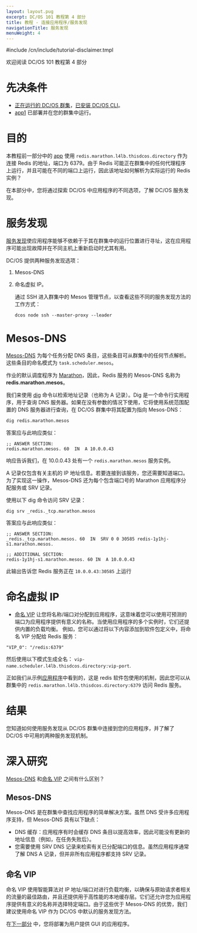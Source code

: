 ```yaml
---
layout: layout.pug
excerpt: DC/OS 101 教程第 4 部分
title: 教程 - 连接应用程序/服务发现
navigationTitle: 服务发现
menuWeight: 4
---
```


#include /cn/include/tutorial-disclaimer.tmpl

欢迎阅读 DC/OS 101 教程第 4 部分


# 先决条件
* [正在运行的 DC/OS 群集](/mesosphere/dcos/cn/1.12/tutorials/dcos-101/cli/)，[已安装 DC/OS CLI](/mesosphere/dcos/cn/1.12/tutorials/dcos-101/cli/)。
* [app1](/mesosphere/dcos/cn/1.12/tutorials/dcos-101/app1/) 已部署并在您的群集中运行。


# 目的
本教程前一部分中的 [app](https://raw.githubusercontent.com/joerg84/dcos-101/master/app1/app1.py) 使用 `redis.marathon.l4lb.thisdcos.directory` 作为连接 Redis 的地址，端口为 6379。由于 Redis 可能正在群集中的任何代理程序上运行，并且可能在不同的端口上运行，因此该地址如何解析为实际运行的 Redis 实例？

在本部分中，您将通过探索 DC/OS 中应用程序的不同选项，了解 DC/OS 服务发现。

# 服务发现
 [服务发现](/mesosphere/dcos/cn/1.12/networking/)使应用程序能够不依赖于于其在群集中的运行位置进行寻址，这在应用程序可能出现故障并在不同主机上重新启动时尤其有用。

 DC/OS 提供两种服务发现选项：

 1. Mesos-DNS
 1. 命名虚拟 IP。


    通过 SSH 进入群集中的 Mesos 管理节点，以查看这些不同的服务发现方法的工作方式：

    ```
    dcos node ssh --master-proxy --leader
    ```

# Mesos-DNS

 [Mesos-DNS](/mesosphere/dcos/cn/1.12/networking/DNS/mesos-dns/) 为每个任务分配 DNS 条目，这些条目可从群集中的任何节点解析。这些条目的命名模式为 `task.scheduler.mesos`。

 作业的默认调度程序为 [Marathon](/mesosphere/dcos/cn/1.12/overview/architecture/components/#marathon)，因此，Redis 服务的 Mesos-DNS 名称为 **redis.marathon.mesos**。

 我们来使用 [dig](https://linux.die.net/man/1/dig) 命令以检索地址记录（也称为 A 记录）。Dig 是一个命令行实用程序，用于查询 DNS 服务器。如果在没有参数的情况下使用，它将使用系统范围配置的 DNS 服务器进行查询，在 DC/OS 群集中将其配置为指向 Mesos-DNS：

  ```bash
  dig redis.marathon.mesos
  ```

 答案应与此响应类似：

  ```
  ;; ANSWER SECTION:
  redis.marathon.mesos. 60  IN  A 10.0.0.43
  ```

 响应告诉我们，在 10.0.0.43 处有一个 `redis.marathon.mesos` 服务实例。

 A 记录仅包含有关主机的 IP 地址信息。若要连接到该服务，您还需要知道端口。为了实现这一操作，Mesos-DNS 还为每个包含端口号的 Marathon 应用程序分配服务或 SRV 记录。

 使用以下 dig 命令访问 SRV 记录：

  ```
  dig srv _redis._tcp.marathon.mesos
  ```

 答案应与此响应类似：

  ```
  ;; ANSWER SECTION:
  _redis._tcp.marathon.mesos. 60  IN  SRV 0 0 30585 redis-1y1hj-s1.marathon.mesos.

  ;; ADDITIONAL SECTION:
  redis-1y1hj-s1.marathon.mesos. 60 IN  A 10.0.0.43
  ```

 此输出告诉您 Redis 服务正在 `10.0.0.43:30585` 上运行

# 命名虚拟 IP

 * [命名 VIP](/mesosphere/dcos/cn/1.12/networking/load-balancing-vips/) 让您将名称/端口对分配到应用程序，这意味着您可以使用可预测的端口为应用程序提供有意义的名称。当使用应用程序的多个实例时，它们还提供内置的负载均衡。
 例如，您可以通过将以下内容添加到软件包定义中，将命名 VIP 分配给 Redis 服务：

  ```
  "VIP_0": "/redis:6379"
  ```

 然后使用以下模式生成全名：
  `vip-name.scheduler.l4lb.thisdcos.directory:vip-port`.

 正如我们从示例[应用程序](https://raw.githubusercontent.com/joerg84/dcos-101/master/app1/app1.py)中看到的，这是 redis 软件包使用的机制，因此您可以从群集中的 `redis.marathon.l4lb.thisdcos.directory:6379` 访问 Redis 服务。

# 结果
您知道如何使用服务发现从 DC/OS 群集中连接到您的应用程序，并了解了 DC/OS 中可用的两种服务发现机制。

# 深入研究
[Mesos-DNS](#mesos-dns) 和[命名 VIP](#named-vips) 之间有什么区别？

## Mesos-DNS
Mesos-DNS 是在群集中查找应用程序的简单解决方案。虽然 DNS 受许多应用程序支持，但 Mesos-DNS 具有以下缺点：

 * DNS 缓存：应用程序有时会缓存 DNS 条目以提高效率，因此可能没有更新的地址信息（例如，在任务失败后）。
 * 您需要使用 SRV DNS 记录来检索有关已分配端口的信息。虽然应用程序通常了解 DNS A 记录，但并非所有应用程序都支持 SRV 记录。


## 命名 VIP
命名 VIP 使用智能算法对 IP 地址/端口对进行负载均衡，以确保与原始请求者相关的流量的最佳路由，并且还提供用于高性能的本地缓存层。它们还允许您为应用程序提供有意义的名称并选择特定端口。由于这些优于 Mesos-DNS 的优势，我们建议使用命名 VIP 作为 DC/OS 中默认的服务发现方法。

在[下一部分](/mesosphere/dcos/cn/1.12/tutorials/dcos-101/app2/) 中，您将部署为用户提供 GUI 的应用程序。